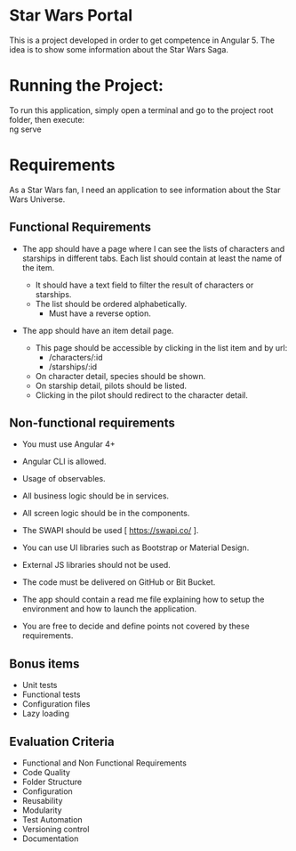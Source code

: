 # Star Wars Portal
This is a project developed in order to get competence in Angular 5. The idea is to show some information about the Star Wars Saga.

# Running the Project:
To run this application, simply open a terminal and go to the project root folder, then execute:  
 ng serve  

# Requirements
 
As a Star Wars fan, I need an application to see information about the Star Wars Universe.  
 
## Functional Requirements 
* The app should have a page where I can see the lists of characters and starships in different tabs. Each list should contain at least the name of the item. 
  * It should have a text field to filter the result of characters or starships.  
  * The list should be ordered alphabetically.
    * Must have a reverse option.

* The app should have an item detail page.
  * This page should be accessible by clicking in the list item and by url: 
    * /characters/:id
    * /starships/:id
  * On character detail, species should be shown.
  * On starship detail, pilots should be listed.
  * Clicking in the pilot should redirect to the character detail.   
 
## Non-functional requirements 
* You must use Angular 4+
* Angular CLI is allowed.
* Usage of observables.
* All business logic should be in services.
* All screen logic should be in the components.
* The SWAPI should be used [ https://swapi.co/ ].
* You can use UI libraries such as Bootstrap or Material Design.
* External JS libraries should not be used.
* The code must be delivered on GitHub or Bit Bucket.
* The app should contain a read me file explaining how to setup the environment and how to launch the application. 
 
*  You are free to decide and define points not covered by these requirements. 
 
## Bonus items 
* Unit tests
* Functional tests
* Configuration files
* Lazy loading 
 
## Evaluation Criteria 
* Functional and Non Functional Requirements
* Code Quality
* Folder Structure
* Configuration
* Reusability
* Modularity
* Test Automation
* Versioning control
* Documentation 

